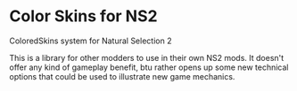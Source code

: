 Color Skins for NS2
==========

ColoredSkins system for Natural Selection 2

This is a library for other modders to use in their own NS2 mods. It doesn't offer any kind of gameplay benefit, btu rather opens up some new technical options that could be used to illustrate new game mechanics.
